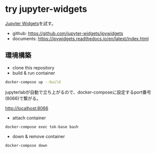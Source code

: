 # try jupyter-widgets

[Jupyter Widgets](https://github.com/jupyter-widgets/ipywidgets)を試す。

- github: <https://github.com/jupyter-widgets/ipywidgets>
- documents: <https://ipywidgets.readthedocs.io/en/latest/index.html>

## 環境構築

- clone this repository
- build & run container

```bash
docker-compose up --build
```

jupyterlabが自動で立ち上がるので、docker-composeに設定するport番号(8066)で繋がる。

<http://localhost:8066>

- attach container

```bash
docker-compose exec tok-base bash
```

- down & remove container

```bash
docker-compose down
```
